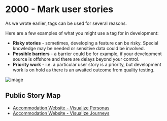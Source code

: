 # 2000 - Mark user stories

As we wrote earlier, tags can be used for several reasons. 

Here are a few examples of what you might use a tag for in development:
- **Risky stories** - sometimes, developing a feature can be risky. Special knowledge may be needed or sensitive data could be involved.
- **Possible barriers** - a barrier could be for example, if your development source is offshore and there are delays beyond your control.
- **Priority work** - i.e. a particular user story is a priority, but development work is on hold as there is an awaited outcome from quality testing.

![image](https://github.com/user-attachments/assets/4e342580-979a-43f2-814f-787f1d45cdfc)

## Public Story Map

- [Accommodation Website - Visualize Personas](https://storymapexamples.storiesonboard.com/m/accommodation-website-example-personas)
- [Accommodation Website - Visualize Journeys](https://storymapexamples.storiesonboard.com/m/accommodation-website-journeys)

